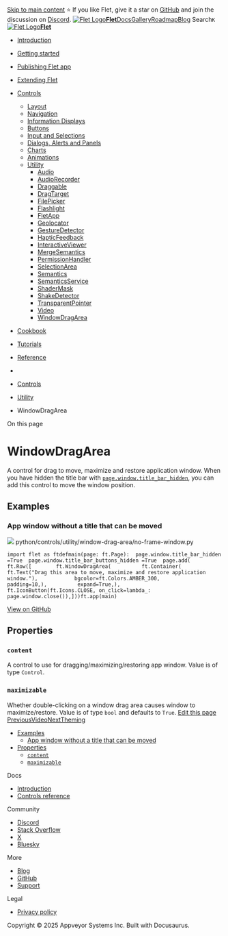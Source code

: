 [Skip to main content](https://flet.dev/docs/controls/windowdragarea/#__docusaurus_skipToContent_fallback)
⭐️ If you like Flet, give it a star on [GitHub](https://github.com/flet-dev/flet) and join the discussion on [Discord](https://discord.gg/dzWXP8SHG8).
[![Flet Logo](https://flet.dev/img/logo.svg)**Flet**](https://flet.dev/)[Docs](https://flet.dev/docs/)[Gallery](https://flet.dev/gallery)[Roadmap](https://flet.dev/roadmap)[Blog](https://flet.dev/blog)
[](https://github.com/flet-dev/flet)
Search`K`
[![Flet Logo](https://flet.dev/img/logo.svg)**Flet**](https://flet.dev/)
  * [Introduction](https://flet.dev/docs/)
  * [Getting started](https://flet.dev/docs/getting-started/)
  * [Publishing Flet app](https://flet.dev/docs/publish)
  * [Extending Flet](https://flet.dev/docs/controls/windowdragarea/)
  * [Controls](https://flet.dev/docs/controls)
    * [Layout](https://flet.dev/docs/controls/layout)
    * [Navigation](https://flet.dev/docs/controls/app-structure-navigation)
    * [Information Displays](https://flet.dev/docs/controls/information-displays)
    * [Buttons](https://flet.dev/docs/controls/buttons)
    * [Input and Selections](https://flet.dev/docs/controls/input-and-selections)
    * [Dialogs, Alerts and Panels](https://flet.dev/docs/controls/dialogs-alerts-panels)
    * [Charts](https://flet.dev/docs/controls/charts)
    * [Animations](https://flet.dev/docs/controls/animations)
    * [Utility](https://flet.dev/docs/controls/utility)
      * [Audio](https://flet.dev/docs/controls/audio)
      * [AudioRecorder](https://flet.dev/docs/controls/audiorecorder)
      * [Draggable](https://flet.dev/docs/controls/draggable)
      * [DragTarget](https://flet.dev/docs/controls/dragtarget)
      * [FilePicker](https://flet.dev/docs/controls/filepicker)
      * [Flashlight](https://flet.dev/docs/controls/flashlight)
      * [FletApp](https://flet.dev/docs/controls/fletapp)
      * [Geolocator](https://flet.dev/docs/controls/geolocator)
      * [GestureDetector](https://flet.dev/docs/controls/gesturedetector)
      * [HapticFeedback](https://flet.dev/docs/controls/hapticfeedback)
      * [InteractiveViewer](https://flet.dev/docs/controls/interactiveviewer)
      * [MergeSemantics](https://flet.dev/docs/controls/mergesemantics)
      * [PermissionHandler](https://flet.dev/docs/controls/permissionhandler)
      * [SelectionArea](https://flet.dev/docs/controls/selectionarea)
      * [Semantics](https://flet.dev/docs/controls/semantics)
      * [SemanticsService](https://flet.dev/docs/controls/semanticsservice)
      * [ShaderMask](https://flet.dev/docs/controls/shadermask)
      * [ShakeDetector](https://flet.dev/docs/controls/shakedetector)
      * [TransparentPointer](https://flet.dev/docs/controls/transparentpointer)
      * [Video](https://flet.dev/docs/controls/video)
      * [WindowDragArea](https://flet.dev/docs/controls/windowdragarea)
  * [Cookbook](https://flet.dev/docs/controls/windowdragarea/)
  * [Tutorials](https://flet.dev/docs/tutorials)
  * [Reference](https://flet.dev/docs/reference)


  * [](https://flet.dev/)
  * [Controls](https://flet.dev/docs/controls)
  * [Utility](https://flet.dev/docs/controls/utility)
  * WindowDragArea


On this page
# WindowDragArea
A control for drag to move, maximize and restore application window.
When you have hidden the title bar with [`page.window.title_bar_hidden`](https://flet.dev/docs/reference/types/window#title_bar_hidden), you can add this control to move the window position.
## Examples[​](https://flet.dev/docs/controls/windowdragarea/#examples "Direct link to Examples")
### App window without a title that can be moved[​](https://flet.dev/docs/controls/windowdragarea/#app-window-without-a-title-that-can-be-moved "Direct link to App window without a title that can be moved")
![](https://flet.dev/img/docs/controls/window-drag-area/no-title-draggable-window.png)
python/controls/utility/window-drag-area/no-frame-window.py
```
import flet as ftdefmain(page: ft.Page):  page.window.title_bar_hidden =True  page.window.title_bar_buttons_hidden =True  page.add(    ft.Row([        ft.WindowDragArea(          ft.Container(            ft.Text("Drag this area to move, maximize and restore application window."),            bgcolor=ft.Colors.AMBER_300,            padding=10,),          expand=True,),        ft.IconButton(ft.Icons.CLOSE, on_click=lambda_: page.window.close()),]))ft.app(main)
```

[View on GitHub](https://github.com/flet-dev/examples/blob/main/python/controls/utility/window-drag-area/no-frame-window.py)
## Properties[​](https://flet.dev/docs/controls/windowdragarea/#properties "Direct link to Properties")
### `content`[​](https://flet.dev/docs/controls/windowdragarea/#content "Direct link to content")
A control to use for dragging/maximizing/restoring app window.
Value is of type `Control`.
### `maximizable`[​](https://flet.dev/docs/controls/windowdragarea/#maximizable "Direct link to maximizable")
Whether double-clicking on a window drag area causes window to maximize/restore.
Value is of type `bool` and defaults to `True`.
[Edit this page](https://github.com/flet-dev/website/edit/main/docs/controls/windowdragarea.md)
[PreviousVideo](https://flet.dev/docs/controls/video)[NextTheming](https://flet.dev/docs/cookbook/theming)
  * [Examples](https://flet.dev/docs/controls/windowdragarea/#examples)
    * [App window without a title that can be moved](https://flet.dev/docs/controls/windowdragarea/#app-window-without-a-title-that-can-be-moved)
  * [Properties](https://flet.dev/docs/controls/windowdragarea/#properties)
    * [`content`](https://flet.dev/docs/controls/windowdragarea/#content)
    * [`maximizable`](https://flet.dev/docs/controls/windowdragarea/#maximizable)


Docs
  * [Introduction](https://flet.dev/docs)
  * [Controls reference](https://flet.dev/docs/controls)


Community
  * [Discord](https://discord.gg/dzWXP8SHG8)
  * [Stack Overflow](https://stackoverflow.com/questions/tagged/flet)
  * [X](https://x.com/fletdev)
  * [Bluesky](https://bsky.app/profile/fletdev.bsky.social)


More
  * [Blog](https://flet.dev/blog)
  * [GitHub](https://github.com/flet-dev/flet)
  * [Support](https://flet.dev/support)


Legal
  * [Privacy policy](https://flet.dev/privacy-policy)


Copyright © 2025 Appveyor Systems Inc. Built with Docusaurus.
